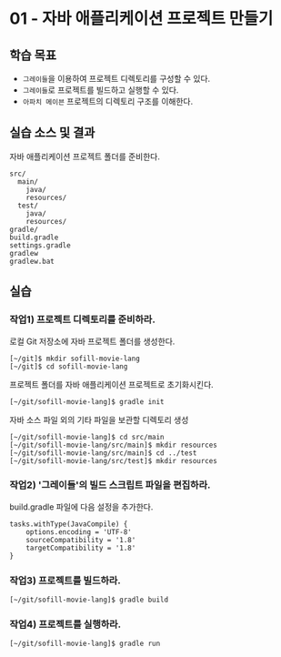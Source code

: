 # 01 - 자바 애플리케이션 프로젝트 만들기

## 학습 목표

- `그레이들`을 이용하여 프로젝트 디렉토리를 구성할 수 있다.
- `그레이들`로 프로젝트를 빌드하고 실행할 수 있다.
- `아파치 메이븐` 프로젝트의 디렉토리 구조를 이해한다.

## 실습 소스 및 결과

자바 애플리케이션 프로젝트 폴더를 준비한다.

```
src/
  main/
    java/
    resources/
  test/
    java/
    resources/
gradle/
build.gradle
settings.gradle
gradlew
gradlew.bat
```

## 실습

### 작업1) 프로젝트 디렉토리를 준비하라.

로컬 Git 저장소에 자바 프로젝트 폴더를 생성한다.

```
[~/git]$ mkdir sofill-movie-lang
[~/git]$ cd sofill-movie-lang
```

프로젝트 폴더를 자바 애플리케이션 프로젝트로 초기화시킨다.
```
[~/git/sofill-movie-lang]$ gradle init
```

자바 소스 파일 외의 기타 파일을 보관할 디렉토리 생성

```
[~/git/sofill-movie-lang]$ cd src/main
[~/git/sofill-movie-lang/src/main]$ mkdir resources
[~/git/sofill-movie-lang/src/main]$ cd ../test
[~/git/sofill-movie-lang/src/test]$ mkdir resources
```

### 작업2) '그레이들'의 빌드 스크립트 파일을 편집하라.

build.gradle 파일에 다음 설정을 추가한다.

```
tasks.withType(JavaCompile) {
    options.encoding = 'UTF-8'
    sourceCompatibility = '1.8'
    targetCompatibility = '1.8'
}
```

### 작업3) 프로젝트를 빌드하라.

```
[~/git/sofill-movie-lang]$ gradle build
```

### 작업4) 프로젝트를 실행하라.

```
[~/git/sofill-movie-lang]$ gradle run
```
